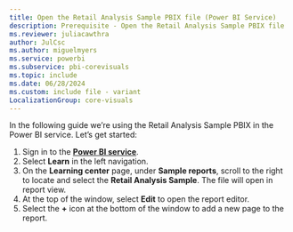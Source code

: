 ```yaml
---
title: Open the Retail Analysis Sample PBIX file (Power BI Service)
description: Prerequisite - Open the Retail Analysis Sample PBIX file
ms.reviewer: juliacawthra
author: JulCsc
ms.author: miguelmyers
ms.service: powerbi
ms.subservice: pbi-corevisuals
ms.topic: include
ms.date: 06/28/2024
ms.custom: include file - variant
LocalizationGroup: core-visuals
---
```

In the following guide we’re using the Retail Analysis Sample PBIX in the Power BI service. Let’s get started:

1. Sign in to the [**Power BI service**](https://app.powerbi.com).
1. Select **Learn** in the left navigation.
1. On the **Learning center** page, under **Sample reports**, scroll to the right to locate and select the **Retail Analysis Sample**. The file will open in report view.
1. At the top of the window, select **Edit** to open the report editor.
1. Select the **+** icon at the bottom of the window to add a new page to the report.
